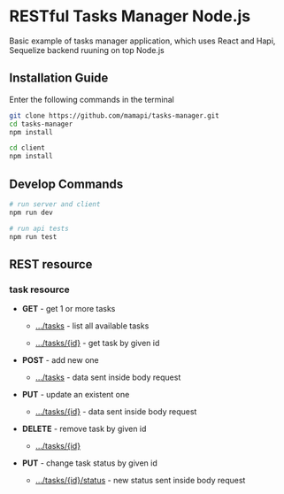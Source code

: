 # RESTful Tasks Manager Node.js

Basic example of tasks manager application, which uses React and Hapi, Sequelize backend ruuning on top Node.js

## Installation Guide

Enter the following commands in the terminal

```bash
git clone https://github.com/mamapi/tasks-manager.git
cd tasks-manager
npm install

cd client
npm install
```

## Develop Commands
```bash
# run server and client
npm run dev

# run api tests
npm run test
```

## REST resource

### task resource

* **GET** - get 1 or more tasks

  * [.../tasks]() - list all available tasks 

  * [.../tasks/{id}]() - get task by given id

* **POST** - add new one

  * [.../tasks]() - data sent inside body request

* **PUT** - update an existent one

  * [.../tasks/{id}]() - data sent inside body request

* **DELETE** - remove task by given id

  * [.../tasks/{id}]() 

* **PUT** - change task status by given id

  * [.../tasks/{id}/status]() - new status sent inside body request
